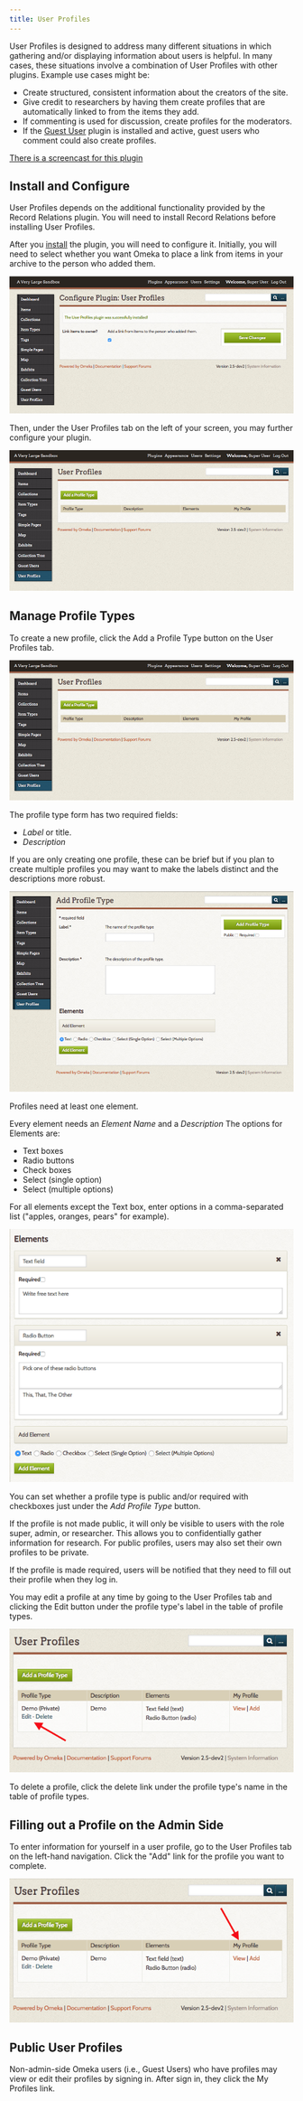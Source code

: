 ```yaml
---
title: User Profiles
---
```

User Profiles is designed to address many different situations in which gathering and/or displaying information about users is helpful. In many cases, these situations involve a combination of User Profiles with other plugins. Example use cases might be:

-   Create structured, consistent information about the creators of the site.
-   Give credit to researchers by having them create profiles that are automatically linked to from the items they add.
-   If commenting is used for discussion, create profiles for the moderators.
-   If the [Guest User](/GuestUser) plugin is installed and active, guest users who comment could also create profiles.

[There is a screencast for this plugin](https://vimeo.com/165052886)

Install and Configure
-------------------------------------------------------------

User Profiles depends on the additional functionality provided by the Record Relations plugin. You will need to install Record Relations before installing User Profiles.

After you [install](../Admin/Adding_and_Managing_Plugins) the plugin, you will need to configure it. Initially, you will need to select whether you want Omeka to place a link from items in your archive to the person who added them. 

![Configuration option for User Profiles, immediately after activating plugin](../doc_files/plugin_images/UserProfileConfig1.png)

Then, under the User Profiles tab on the left of your screen, you may further configure your plugin.

![User profiles tab with not profiles yet created](../doc_files/plugin_images/userprofiles_browsenone.png)

Manage Profile Types
----------------------
To create a new profile, click the Add a Profile Type button on the User Profiles tab.

![Red arrow points to the add new button](../doc_files/plugin_images/userprofiles_browsenone.png)

The profile type form has two required fields:
- *Label* or title.
- *Description*

If you are only creating one profile, these can be brief but if you plan to create multiple profiles you may want to make the labels distinct and the descriptions more robust. 

![Add new profile page, completely blank](../doc_files/plugin_images/userprofiles_newtype.png)

Profiles need at least one element. 

Every element needs an *Element Name* and a *Description* The options for Elements are:
- Text boxes
- Radio buttons
- Check boxes
- Select (single option)
- Select (multiple options)

For all elements except the Text box, enter options in a comma-separated list ("apples, oranges, pears" for example).

![Sample elements](../doc_files/plugin_images/userprofiles_elements.png)

You can set whether a profile type is public and/or required with checkboxes just under the *Add Profile Type* button. 

If the profile is not made public, it will only be visible to users with the role super, admin, or researcher. This allows you to confidentially gather information for research. For public profiles, users may also set their own profiles to be private.

If the profile is made required, users will be notified that they need to fill out their profile when they log in.

You may edit a profile at any time by going to the User Profiles tab and clicking the Edit button under the profile type's label in the table of profile types.

![red arrow points to the edit button](../doc_files/plugin_images/userprofiles_edit.png)

To delete a profile, click the delete link under the profile type's name in the table of profile types. 

Filling out a Profile on the Admin Side
-----------------------
To enter information for yourself in a user profile, go to the User Profiles tab on the left-hand navigation. Click the "Add" link for the profile you want to complete. 

![Red arrow points to the Add link](../doc_files/plugin_images/userprofiles_complete.png)

Public User Profiles
-------------------------------------------------------------
Non-admin-side Omeka users (i.e., Guest Users) who have profiles may view or edit their profiles by signing in. After sign in, they click the My Profiles link.